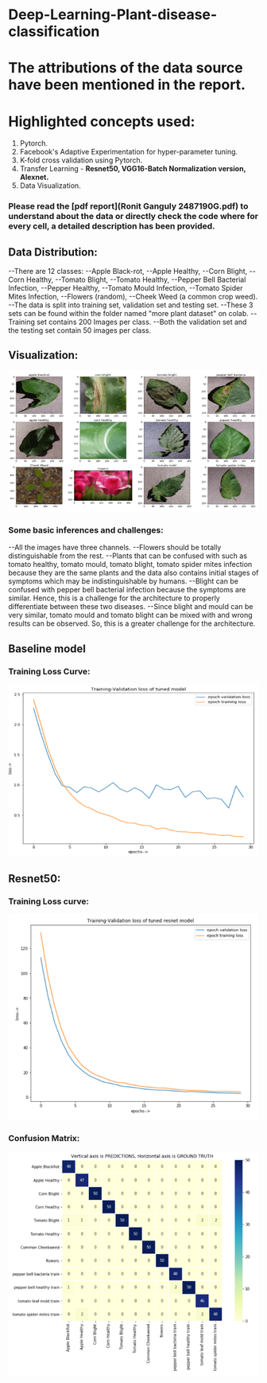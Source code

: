 # Deep-Learning-Plant-disease-classification
# The attributions of the data source have been mentioned in the report.
# Highlighted concepts used:
1) Pytorch.
2) Facebook's Adaptive Experimentation for hyper-parameter tuning.
3) K-fold cross validation using Pytorch.
4) Transfer Learning - **Resnet50, VGG16-Batch Normalization version, Alexnet.**
5) Data Visualization.

### Please read the [pdf report](Ronit Ganguly 2487190G.pdf) to understand about the data or directly check the code where for every cell, a detailed description has been provided. 


## Data Distribution:
--There are 12 classes: 
--Apple Black-rot,
--Apple Healthy,
--Corn Blight,
--Corn Healthy,
--Tomato Blight,
--Tomato Healthy,
--Pepper Bell Bacterial Infection,
--Pepper Healthy,
--Tomato Mould Infection,
--Tomato Spider Mites Infection,
--Flowers (random),
--Cheek Weed (a common crop weed).
--The data is split into training set, validation set and testing set.
--These 3 sets can be found within the folder named "more plant dataset" on colab.
--Training set contains 200 Images per class.
--Both the validation set and the testing set contain 50 images per class.

## Visualization:
![Plant](/Images/Capture1.PNG)

### Some basic inferences and challenges:
--All the images have three channels.
--Flowers should be totally distinguishable from the rest.
--Plants that can be confused with such as tomato healthy, tomato mould, tomato blight, 
tomato spider mites infection because they are the same plants and the data also 
contains initial stages of symptoms which may be indistinguishable by humans. 
--Blight can be confused with pepper bell bacterial infection because the symptoms are 
similar. Hence, this is a challenge for the architecture to properly differentiate between 
these two diseases.
--Since blight and mould can be very similar, tomato mould and tomato blight can be 
mixed with and wrong results can be observed. So, this is a greater challenge for the 
architecture.

## Baseline model

### Training Loss Curve:

![Plant](/Images/Capture2.PNG)

## Resnet50:

### Training Loss curve:

![Plant](/Images/Capture4.PNG)

### Confusion Matrix:

![Plant](/Images/Capture5.PNG)


